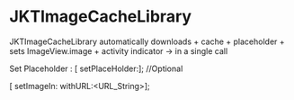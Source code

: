 JKTImageCacheLibrary
====================

JKTImageCacheLibrary automatically downloads + cache + placeholder + sets ImageView.image + activity indicator -> in a single call


Set Placeholder :
[<jkt> setPlaceHolder:<UIImage>]; //Optional

[<jkt> setImageIn:<UIImageView> withURL:<URL_String>];


